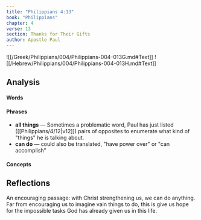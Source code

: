 ```yaml
---
title: "Philippians 4:13"
book: "Philippians"
chapter: 4
verse: 13
section: Thanks for Their Gifts
author: Apostle Paul
---
```

![[/Greek/Philippians/004/Philippians-004-013G.md#Text]]
![[/Hebrew/Philippians/004/Philippians-004-013H.md#Text]]

## Analysis

#### Words

#### Phrases
- **all things** — Sometimes a problematic word, Paul has just listed ([[Philippians/4/12|v12]]) pairs of opposites to enumerate what kind of "things" he is talking about.
- **can do** — could also be translated, "have power over" or "can accomplish"

#### Concepts

## Reflections

An encouraging passage: with Christ strengthening us, we can do anything.  Far from encouraging us to imagine vain things to do, this is give us hope for the impossible tasks God has already given us in this life.
